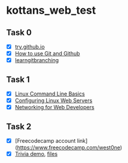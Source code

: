 # kottans_web_test 

## Task 0
- [x] [try.github.io](https://github.com/West0ne/kottans_web_test/blob/master/task_0/%D0%97%D0%BD%D1%96%D0%BC%D0%BE%D0%BA%20%D0%B5%D0%BA%D1%80%D0%B0%D0%BD%D0%B0%202017-01-15%20%D0%BE%2012.25.24.png)
- [x] [How to use Git and Github](https://github.com/West0ne/kottans_web_test/blob/master/task_0/git.png)
- [x] [learngitbranching](https://github.com/West0ne/kottans_web_test/blob/master/task_0/git.png)

## Task 1
- [x] [Linux Command Line Basics](https://github.com/West0ne/kottans_web_test/blob/master/task_1/Screenshot%20from%202016-12-05%2012:35:47.png)
- [x] [Configuring Linux Web Servers](https://github.com/West0ne/kottans_web_test/blob/master/task_1/Screenshot%20from%202016-12-08%2014:29:47.png)
- [x] [Networking for Web Developers](https://github.com/West0ne/kottans_web_test/blob/master/task_1/Screenshot%20from%202016-12-10%2014:04:30.png)

## Task 2
- [x] [Freecodecamp account link] (https://www.freecodecamp.com/west0ne)
- [x] [Trivia demo](https://west0ne.github.io/kottans_web_test/), [files](https://github.com/West0ne/kottans_web_test/tree/gh-pages)
